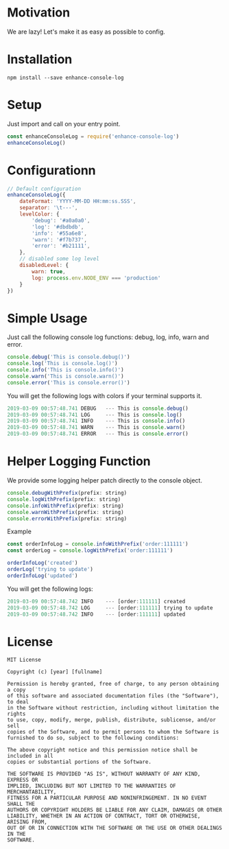 # Motivation
We are lazy! Let's make it as easy as possible to config.

# Installation
```
npm install --save enhance-console-log
```

# Setup
Just import and call on your entry point.
```javascript
const enhanceConsoleLog = require('enhance-console-log')
enhanceConsoleLog()
```

# Configurationn
```javascript
// Default configuration
enhanceConsoleLog({
    dateFormat: 'YYYY-MM-DD HH:mm:ss.SSS',
    separator: '\t---',
    levelColor: {
        'debug': '#a0a0a0', 
        'log': '#dbdbdb', 
        'info': '#55a6e8', 
        'warn': '#f7b737',
        'error': '#b21111', 
    },
    // disabled some log level
    disabledLevel: {
        warn: true,
        log: process.env.NODE_ENV === 'production'
    }
})
```

# Simple Usage
Just call the following console log functions: debug, log, info, warn and error.
```javascript
console.debug('This is console.debug()')
console.log('This is console.log()')
console.info('This is console.info()')
console.warn('This is console.warn()')
console.error('This is console.error()')
```
You will get the following logs with colors if your terminal supports it.
```javascript
2019-03-09 00:57:48.741 DEBUG   --- This is console.debug()
2019-03-09 00:57:48.741 LOG     --- This is console.log()
2019-03-09 00:57:48.741 INFO    --- This is console.info()
2019-03-09 00:57:48.741 WARN    --- This is console.warn()
2019-03-09 00:57:48.741 ERROR   --- This is console.error()
```
# Helper Logging Function
We provide some logging helper patch directly to the console object.
```javascript
console.debugWithPrefix(prefix: string)
console.logWithPrefix(prefix: string)
console.infoWithPrefix(prefix: string)
console.warnWithPrefix(prefix: string)
console.errorWithPrefix(prefix: string)
```
Example
```javascript
const orderInfoLog = console.infoWithPrefix('order:111111')
const orderLog = console.logWithPrefix('order:111111')

orderInfoLog('created')
orderLog('trying to update')
orderInfoLog('updated')
```
You will get the following logs: 
```javascript
2019-03-09 00:57:48.742 INFO    --- [order:111111] created
2019-03-09 00:57:48.742 LOG     --- [order:111111] trying to update
2019-03-09 00:57:48.742 INFO    --- [order:111111] updated
```

# License
```
MIT License

Copyright (c) [year] [fullname]

Permission is hereby granted, free of charge, to any person obtaining a copy
of this software and associated documentation files (the "Software"), to deal
in the Software without restriction, including without limitation the rights
to use, copy, modify, merge, publish, distribute, sublicense, and/or sell
copies of the Software, and to permit persons to whom the Software is
furnished to do so, subject to the following conditions:

The above copyright notice and this permission notice shall be included in all
copies or substantial portions of the Software.

THE SOFTWARE IS PROVIDED "AS IS", WITHOUT WARRANTY OF ANY KIND, EXPRESS OR
IMPLIED, INCLUDING BUT NOT LIMITED TO THE WARRANTIES OF MERCHANTABILITY,
FITNESS FOR A PARTICULAR PURPOSE AND NONINFRINGEMENT. IN NO EVENT SHALL THE
AUTHORS OR COPYRIGHT HOLDERS BE LIABLE FOR ANY CLAIM, DAMAGES OR OTHER
LIABILITY, WHETHER IN AN ACTION OF CONTRACT, TORT OR OTHERWISE, ARISING FROM,
OUT OF OR IN CONNECTION WITH THE SOFTWARE OR THE USE OR OTHER DEALINGS IN THE
SOFTWARE.
```
